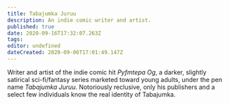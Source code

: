 ```yaml
---
title: Tabajumka Juruu
description: An indie comic writer and artist.
published: true
date: 2020-09-16T17:32:07.263Z
tags: 
editor: undefined
dateCreated: 2020-09-06T17:01:49.147Z
---
```


Writer and artist of the indie comic hit *Pyfmtepa Og*, a darker, slightly satirical sci-fi/fantasy series marketed toward young adults, under the pen name *Tabajumka Juruu*. Notoriously reclusive, only his publishers and a select few individuals know the real identity of Tabajumka.